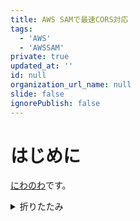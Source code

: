 ```yaml
---
title: AWS SAMで最速CORS対応
tags:
  - 'AWS'
  - 'AWSSAM'
private: true
updated_at: ''
id: null
organization_url_name: null
slide: false
ignorePublish: false
---
```

# はじめに
[にわのわ](https://twitter.com/niwa_nowa)です。


<details><summary>折りたたみ</summary><div>

</div></details>
